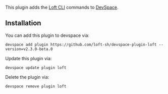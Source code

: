This plugin adds the [Loft CLI](https://github.com/loft-sh/loft) commands to [DevSpace](https://github.com/loft-sh/devspace). 

## Installation

You can add this plugin to devspace via:
```
devspace add plugin https://github.com/loft-sh/devspace-plugin-loft --version=v2.3.0-beta.0
```

Update this plugin via:
```
devspace update plugin loft
```

Delete the plugin via:
```
devspace remove plugin loft
```
